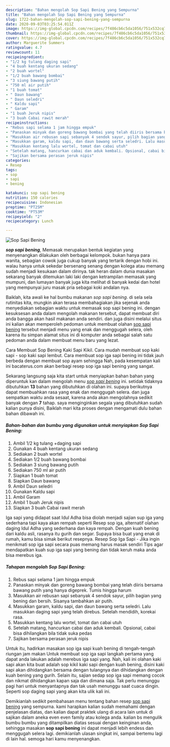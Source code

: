 ```yaml
---
description: "Bahan mengolah Sop Sapi Bening yang Sempurna"
title: "Bahan mengolah Sop Sapi Bening yang Sempurna"
slug: 1722-bahan-mengolah-sop-sapi-bening-yang-sempurna
date: 2020-09-03T03:25:54.011Z
image: https://img-global.cpcdn.com/recipes/7f486cb6c5da1056/751x532cq70/sop-sapi-bening-foto-resep-utama.jpg
thumbnail: https://img-global.cpcdn.com/recipes/7f486cb6c5da1056/751x532cq70/sop-sapi-bening-foto-resep-utama.jpg
cover: https://img-global.cpcdn.com/recipes/7f486cb6c5da1056/751x532cq70/sop-sapi-bening-foto-resep-utama.jpg
author: Marguerite Summers
ratingvalue: 4.7
reviewcount: 11
recipeingredient:
- "1/2 kg tulang daging sapi"
- "4 buah kentang ukuran sedang"
- "2 buah wortel"
- "1/2 buah bawang bombai"
- "3 siung bawang putih"
- "750 ml air putih"
- "1 buah tomat"
- " Daun bawang"
- " Daun seledri"
- " Kaldu sapi"
- " Garam"
- "1 buah Jeruk nipis"
- "3 buah Cabai rawit merah"
recipeinstructions:
- "Rebus sapi selama 1 jam hingga empuk"
- "Panaskan minyak dan goreng bawang bombai yang telah diiris bersama bawang putih yang hanya digeprek. Tumis hingga harum"
- "Masukkan air rebusan sapi sebanyak 4 sendok sayur, pilih bagian yang bening dan bersih. Sisanya tambahkan air putih."
- "Masukkan garam, kaldu sapi, dan daun bawang serta seledri. Lalu masukkan daging sapi yang telah direbus. Setelah mendidih, korekai rasa."
- "Masukkan kentang lalu wortel, tomat dan cabai utuh"
- "Setelah matang, hancurkan cabai dan aduk kembali. Opsional, cabai bisa dihilangkan bila tidak suka pedas"
- "Sajikan bersama perasan jeruk nipis"
categories:
- Resep
tags:
- sop
- sapi
- bening

katakunci: sop sapi bening 
nutrition: 150 calories
recipecuisine: Indonesian
preptime: "PT25M"
cooktime: "PT53M"
recipeyield: "2"
recipecategory: Lunch

---
```



![Sop Sapi Bening](https://img-global.cpcdn.com/recipes/7f486cb6c5da1056/751x532cq70/sop-sapi-bening-foto-resep-utama.jpg)

<b><i>sop sapi bening</i></b>, Memasak merupakan bentuk kegiatan yang menyenangkan dilakukan oleh berbagai kelompok. bukan hanya para wanita, sebagian cowok juga cukup banyak yang tertarik dengan hobi ini. walau hanya untuk sekedar bersenang senang dengan kolega atau memang sudah menjadi kesukaan dalam dirinya. tak heran dalam dunia masakan sekarang banyak ditemukan laki laki dengan ketrampilan memasak yang mumpuni, dan lumayan banyak juga kita melihat di banyak kedai dan hotel yang mempunyai juru masak pria sebagai koki andalan nya.

Baiklah, kita awali ke hal bumbu makanan <i>sop sapi bening</i>. di sela sela rutinitas kita, mungkin akan terasa membahagiakan jika sejenak anda menyediakan sebagian waktu untuk memasak sop sapi bening ini. dengan kesuksesan anda dalam mengolah makanan tersebut, dapat membuat diri anda bangga akan hasil makanan anda sendiri. dan juga disini melalui situs ini kalian akan memperoleh pedoman untuk membuat olahan <u>sop sapi bening</u> tersebut menjadi menu yang enak dan menggugah selera, oleh karena itu simpan alamat situs ini di komputer anda sebagai salah satu pedoman anda dalam membuat menu baru yang lezat.

Cara Membuat Sop Bening Kaki Sapi Kikil. Cara mudah membuat sop kaki sapi - sop kaki sapi lembut. Cara membuat sop iga sapi bening ini tidak jauh berbeda dengan membuat sop ayam sehingga Nah, pada kesempatan kali ini bacaterus.com akan berbagi resep sop iga sapi bening yang sangat.


Sekarang langsung saja kita start untuk menyiapkan bahan bahan yang diperuntuk kan dalam mengolah menu <u><i>sop sapi bening</i></u> ini. setidak tidaknya dibutuhkan <b>13</b> bahan yang dibutuhkan di olahan ini. supaya berikutnya dapat membuahkan rasa yang enak dan menggugah selera. dan juga sempatkan waktu anda sesaat, karena anda akan mengolahnya sedikit banyak dengan <b>7</b> tahap. saya menginginkan segala yang dibutuhkan sudah kalian punya disini, Baiklah mari kita proses dengan mengamati dulu bahan bahan dibawah ini.

<!--inarticleads1-->

##### Bahan-bahan dan bumbu yang digunakan untuk menyiapkan Sop Sapi Bening:

1. Ambil 1/2 kg tulang +daging sapi
1. Gunakan 4 buah kentang ukuran sedang
1. Sediakan 2 buah wortel
1. Sediakan 1/2 buah bawang bombai
1. Sediakan 3 siung bawang putih
1. Sediakan 750 ml air putih
1. Siapkan 1 buah tomat
1. Siapkan  Daun bawang
1. Ambil  Daun seledri
1. Gunakan  Kaldu sapi
1. Ambil  Garam
1. Ambil 1 buah Jeruk nipis
1. Siapkan 3 buah Cabai rawit merah


Iga sapi yang didapat saat Idul Adha bisa diolah menjadi sajian sup iga yang sederhana tapi kaya akan rempah seperti Resep sop iga, alternatif olahan daging Idul Adha yang sederhana dan kaya rempah. Dengan kuah bening dari kaldu asli, rasanya itu gurih dan segar. Supaya bisa buat yang enak di rumah, kamu bisa simak berikut resepnya. Resep Sop Iga Sapi - Jika ingin menikmati sop iga sapi secara puas memang harus masak sendiri Tips agar mendapatkan kuah sup iga sapi yang bening dan tidak keruh maka anda bisa merebus iga. 

<!--inarticleads2-->

##### Tahapan mengolah Sop Sapi Bening:

1. Rebus sapi selama 1 jam hingga empuk
1. Panaskan minyak dan goreng bawang bombai yang telah diiris bersama bawang putih yang hanya digeprek. Tumis hingga harum
1. Masukkan air rebusan sapi sebanyak 4 sendok sayur, pilih bagian yang bening dan bersih. Sisanya tambahkan air putih.
1. Masukkan garam, kaldu sapi, dan daun bawang serta seledri. Lalu masukkan daging sapi yang telah direbus. Setelah mendidih, korekai rasa.
1. Masukkan kentang lalu wortel, tomat dan cabai utuh
1. Setelah matang, hancurkan cabai dan aduk kembali. Opsional, cabai bisa dihilangkan bila tidak suka pedas
1. Sajikan bersama perasan jeruk nipis


Untuk itu, hadirkan masakan sop iga sapi kuah bening di tengah-tengah riungan jam makan Untuk membuat sop iga sapi langkah pertama yang dapat anda lakukan adalah merebus iga sapi yang. Nah, kali ini olahan kaki sapi akan kita buat adalah sop kikil kaki sapi dengan kuah bening, disini kaki sapi akan dihidangkan bersama dengan tulangnya dan dihidangkan dengan kuah bening yang gurih. Selain itu, sajian sedap sop iga sapi memang cocok dan nikmat dihidangkan kapan saja dan dimana saja. Tak perlu menunggu pagi hari untuk menyantapnya dan tak usah menunggu saat cuaca dingin. Seperti sop daging sapi yang akan kita ulik kali ini. 

Demikianlah sedikit pembahasan menu tentang bahan resep <u>sop sapi bening</u> yang sempurna. kami harapkan kalian sudah memahami dengan penjelasan diatas, dan kalian dapat praktek ulang di acara lain untuk di sajikan dalam aneka even even family atau kolega anda. kalian bs mengulik bumbu bumbu yang ditampilkan diatas sesuai dengan keinginan anda, sehingga masakan <b>sop sapi bening</b> ini dapat menjadi lebih endess dan menggugah selera lagi. demikianlah ulasan singkat ini, sampai bertemu lagi di lain hal. semoga hari kamu menyenangkan.

